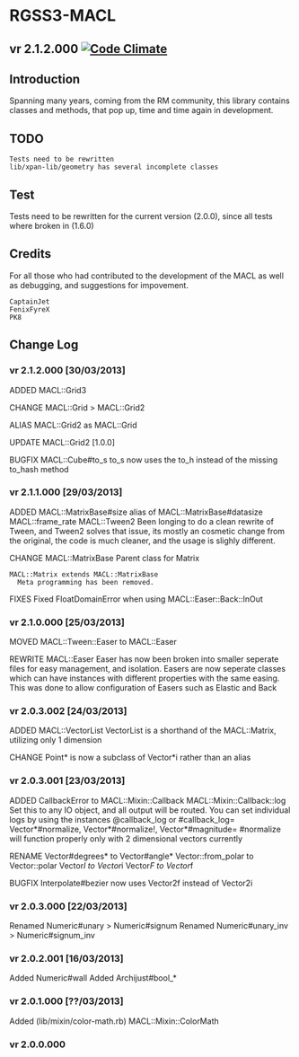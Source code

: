 ﻿RGSS3-MACL
==========
## vr 2.1.2.000 [![Code Climate](https://codeclimate.com/github/IceDragon200/RGSS3-MACL.png)](https://codeclimate.com/github/IceDragon200/RGSS3-MACL)

## Introduction
Spanning many years, coming from the RM community, this library contains
classes and methods, that pop up, time and time again in development.

## TODO
```
Tests need to be rewritten
lib/xpan-lib/geometry has several incomplete classes
```

## Test
Tests need to be rewritten for the current version (2.0.0), since all tests
where broken in (1.6.0)

## Credits
For all those who had contributed to the development of the MACL as well as
debugging, and suggestions for impovement.

```
CaptainJet
FenixFyreX
PK8
```

## Change Log
### vr 2.1.2.000 [30/03/2013]
  ADDED
    MACL::Grid3

  CHANGE
    MACL::Grid > MACL::Grid2

  ALIAS
    MACL::Grid2 as MACL::Grid

  UPDATE
    MACL::Grid2 [1.0.0]

  BUGFIX
    MACL::Cube#to_s
      to_s now uses the to_h instead of the missing to_hash method

### vr 2.1.1.000 [29/03/2013]
  ADDED
    MACL::MatrixBase#size alias of MACL::MatrixBase#datasize
    MACL::frame_rate
    MACL::Tween2
      Been longing to do a clean rewrite of Tween, and Tween2 solves that issue,
      its mostly an cosmetic change from the original, the code is much cleaner,
      and the usage is slighly different.

  CHANGE
    MACL::MatrixBase
      Parent class for Matrix

    MACL::Matrix extends MACL::MatrixBase
      Meta programming has been removed.

  FIXES
    Fixed FloatDomainError when using MACL::Easer::Back::InOut

### vr 2.1.0.000 [25/03/2013]
  MOVED
    MACL::Tween::Easer to MACL::Easer

  REWRITE
    MACL::Easer
      Easer has now been broken into smaller seperate files for easy management,
      and isolation.
      Easers are now seperate classes which can have instances with different
      properties with the same easing.
      This was done to allow configuration of Easers such as Elastic and Back

### vr 2.0.3.002 [24/03/2013]
  ADDED
    MACL::VectorList
      VectorList is a shorthand of the MACL::Matrix, utilizing only 1 dimension

  CHANGE
    Point* is now a subclass of Vector*i rather than an alias

### vr 2.0.3.001 [23/03/2013]
  ADDED
    CallbackError to MACL::Mixin::Callback
    MACL::Mixin::Callback::log
      Set this to any IO object, and all output will be routed.
      You can set individual logs by using the instances @callback_log or
      #callback_log=
    Vector*#normalize, Vector*#normalize!, Vector*#magnitude=
      #normalize will function properly only with 2 dimensional vectors
      currently

  RENAME
    Vector#degrees* to Vector#angle*
    Vector::from_polar to Vector::polar
    Vector*I to Vector*i
    Vector*F to Vector*f

  BUGFIX
    Interpolate#bezier now uses Vector2f instead of Vector2i

### vr 2.0.3.000 [22/03/2013]
  Renamed Numeric#unary > Numeric#signum
  Renamed Numeric#unary_inv > Numeric#signum_inv

### vr 2.0.2.001 [16/03/2013]
  Added Numeric#wall
  Added Archijust#bool_*

### vr 2.0.1.000 [??/03/2013]
  Added (lib/mixin/color-math.rb) MACL::Mixin::ColorMath

### vr 2.0.0.000
